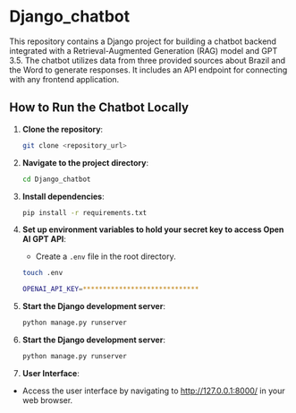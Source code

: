 # Django_chatbot

This repository contains a Django project for building a chatbot backend integrated with a Retrieval-Augmented Generation (RAG) model and GPT 3.5. The chatbot utilizes data from three provided sources about Brazil and the Word to generate responses. It includes an API endpoint for connecting with any frontend application. 



## How to Run the Chatbot Locally

1. **Clone the repository**:
   ```bash
   git clone <repository_url>
   ```

2. **Navigate to the project directory**:
   ```bash
   cd Django_chatbot
   ```


3. **Install dependencies**:
   ```bash
   pip install -r requirements.txt
   ```

4. **Set up environment variables to hold your secret key to access Open AI GPT API**:
   - Create a `.env` file in the root directory.
   ```bash
   touch .env
   ```
   ```bash
   OPENAI_API_KEY=*****************************
   ```


5. **Start the Django development server**:
   ```bash
   python manage.py runserver
   ```

6. **Start the Django development server**:
   ```bash
   python manage.py runserver
   ```
7. **User Interface**:

- Access the user interface by navigating to http://127.0.0.1:8000/ in your web browser.


